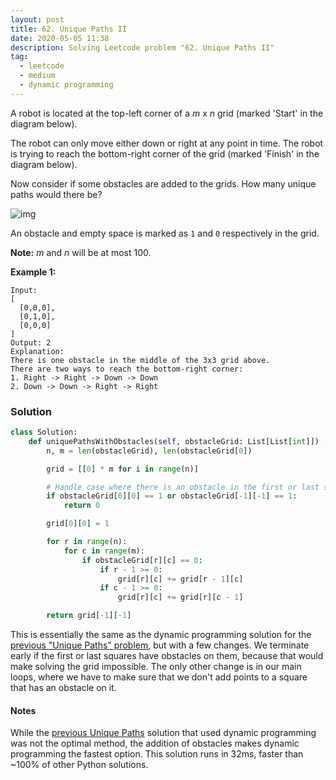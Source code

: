 ```yaml
---
layout: post
title: 62. Unique Paths II
date: 2020-05-05 11:38
description: Solving Leetcode problem "62. Unique Paths II"
tag:
  - leetcode
  - medium
  - dynamic programming
---
```


A robot is located at the top-left corner of a *m* x *n* grid (marked 'Start' in the diagram below).

The robot can only move either down or right at any point in time.  The robot is trying to reach the bottom-right corner of the grid (marked 'Finish' in the diagram below).

Now consider if some obstacles are added to the grids. How many unique paths would there be?

![img](https://assets.leetcode.com/uploads/2018/10/22/robot_maze.png)

An obstacle and empty space is marked as `1` and `0` respectively in the grid.

**Note:** *m* and *n* will be at most 100.

**Example 1:**

```
Input:
[
  [0,0,0],
  [0,1,0],
  [0,0,0]
]
Output: 2
Explanation:
There is one obstacle in the middle of the 3x3 grid above.
There are two ways to reach the bottom-right corner:
1. Right -> Right -> Down -> Down
2. Down -> Down -> Right -> Right
```



### Solution

```python
class Solution:
    def uniquePathsWithObstacles(self, obstacleGrid: List[List[int]]) -> int:
        n, m = len(obstacleGrid), len(obstacleGrid[0])

        grid = [[0] * m for i in range(n)]

        # Handle case where there is an obstacle in the first or last spot
        if obstacleGrid[0][0] == 1 or obstacleGrid[-1][-1] == 1:
            return 0

        grid[0][0] = 1

        for r in range(n):
            for c in range(m):
                if obstacleGrid[r][c] == 0:
                    if r - 1 >= 0:
                        grid[r][c] += grid[r - 1][c]
                    if c - 1 >= 0:
                        grid[r][c] += grid[r][c - 1]

        return grid[-1][-1]
```



This is essentially the same as the dynamic programming solution for the [previous "Unique Paths" problem](/62-Unique-Paths/), but with a few changes. We terminate early if the first or last squares have obstacles on them, because that would make solving the grid impossible. The only other change is in our main loops, where we have to make sure that we don't add points to a square that has an obstacle on it.

#### Notes

While the [previous Unique Paths](/62-Unique-Paths/) solution that used dynamic programming was not the optimal method, the addition of obstacles makes dynamic programming the fastest option. This solution runs in 32ms, faster than ~100% of other Python solutions.
